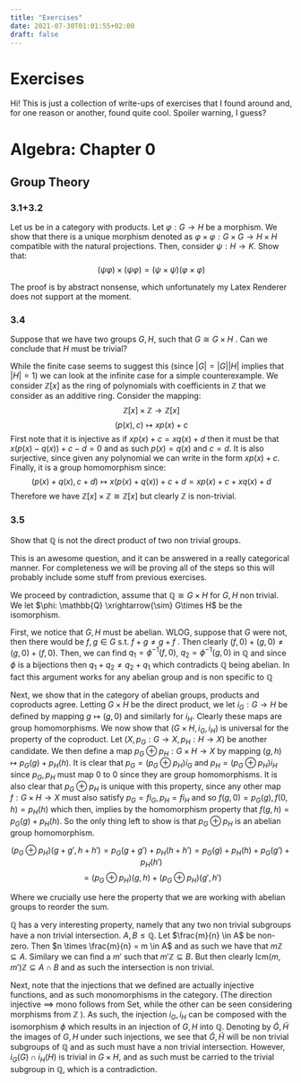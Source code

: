 ```yaml
---
title: "Exercises"
date: 2021-07-30T01:01:55+02:00
draft: false
---
```


# Exercises
Hi! This is just a collection of write-ups of exercises that I found around and, for one reason or another, found quite cool. Spoiler warning, I guess?

# Algebra: Chapter 0
## Group Theory
### 3.1+3.2
Let us be in a category with products. Let $\varphi: G \to H$ be a morphism. We show that there is a unique morphism denoted as $\varphi \times \varphi: G \times G \to H \times H$ compatible with the natural projections. Then, consider $\psi: H \to K$. Show that:
$$ (\psi \varphi) \times (\psi \varphi)  = (\psi \times \psi)(\varphi \times \varphi) $$

The proof is by abstract nonsense, which unfortunately my Latex Renderer does not support at the moment.
### 3.4
Suppose that we have two groups $G, H$, such that $G \cong G \times H$ . Can we conclude that $H$ must 
be trivial?

While the finite case seems to suggest this (since $|G| = |G||H|$ implies that $|H| = 1$) we can look at the infinite case for a simple counterexample. We consider $\mathbb{Z}[x]$ as the ring of polynomials with coefficients in $\mathbb{Z}$ that we consider as an additive ring.
Consider the mapping:
$$ \mathbb{Z}[x] \times \mathbb{Z} \rightarrow \mathbb{Z}[x] $$
$$ (p(x), c) \mapsto x p(x) + c$$
First note that it is injective as if $x p(x) + c = x q(x) + d$ then it must be that $x (p(x) - q(x)) + c - d = 0$ and as such $p(x) = q(x)$ and $c = d$. It is also surjective, since given any polynomial we can write in the form $x p(x) + c$. Finally, it is a group homomorphism since:
$$ (p(x) + q(x), c + d) \mapsto x(p(x) + q(x)) + c + d = xp(x) + c + xq(x) + d $$
Therefore we have $\mathbb{Z}[x] \times \mathbb{Z} \cong \mathbb{Z}[x]$ but clearly $\mathbb{Z}$ is non-trivial.

### 3.5
Show that $\mathbb{Q}$ is not the direct product of two non trivial groups.

This is an awesome question, and it can be answered in a really categorical manner. For completeness we
will be proving all of the steps so this will probably include some stuff from previous exercises.

We proceed by contradiction, assume that $\mathbb{Q} \cong G \times H$ for $G, H$ non trivial.
We let $\phi: \mathbb{Q} \xrightarrow{\sim} G\times H$ be the isomorphism. 

First, we notice that $G, H$ must be abelian. WLOG, suppose that $G$ were not, then there would be $f, g \in G$ s.t. $f + g \neq g + f$ . Then clearly $(f, 0) + (g, 0) \neq (g, 0) + (f, 0)$. Then, we can find $q_1 = \phi^{-1}(f, 0)$, $q_2 = \phi^{-1}(g, 0)$ in $\mathbb{Q}$ and since $\phi$ is a bijections then 
$q_1 + q_2 \neq q_2 + q_1$ which contradicts $\mathbb{Q}$ being abelian. In fact this argument works for any abelian group and is non specific to $\mathbb{Q}$

Next, we show that in the category of abelian groups, products and coproducts agree. Letting $G \times H$
be the direct product, we let $i_G: G \to H$ be defined by mapping $g \mapsto (g, 0)$ and similarly for $i_H$. Clearly these maps are group homomorphisms. We now show that $(G \times H, i_G, i_H)$ is universal for the property of the coproduct. Let $(X, p_G: G \to X, p_H: H \to X)$ be another candidate.
We then define a map $p_G \oplus p_H : G \times H \to X$ by mapping $(g, h) \mapsto p_G(g) + p_H(h)$.
It is clear that $p_G = (p_G \oplus p_H) i_G$ and $p_H = (p_G \oplus p_H) i_H$ since $p_G, p_H$ must map 0 to 0 since they are group homomorphisms. It is also clear that $p_G \oplus p_H$ is unique with this property, since any other map $f: G \times H \to X$ must also satisfy $p_G = f i_G, p_H = f i_H$ and so $f(g, 0) = p_G(g), f(0, h) = p_H(h)$ which then, implies by the homomorphism property that $f(g, h) = p_G(g) + p_H(h)$. 
So the only thing left to show is that $p_G \oplus p_H$ is an abelian group homomorphism.

$$ (p_G \oplus p_H)(g + g', h + h') = p_G(g + g') + p_H(h + h') = p_G(g) + p_H(h) + p_G(g') + p_H(h')$$
$$ = (p_G \oplus p_H)(g, h) + (p_G \oplus p_H)(g', h') $$

Where we crucially use here the property that we are working with abelian groups to reorder the sum.

$\mathbb{Q}$ has a very interesting property, namely that any two non trivial subgroups have a non trivial intersection. $A, B \leq \mathbb{Q}$. Let $\frac{m}{n} \in A$ be non-zero. Then $n \times \frac{m}{n} = m \in A$ and as such we have that $m\mathbb{Z} \subseteq A$. Similary we can find a $m'$ such that $m'\mathbb{Z} \subseteq B$. But then clearly $\mathrm{lcm}(m, m')\mathbb{Z} \subseteq A \cap B$ and as such the intersection is non trivial.

Next, note that the injections that we defined are actually injective functions, and as such monomorphisms in the category. (The direction injective $\implies$ mono follows from Set, while the other can be seen considering morphisms from $\mathbb{Z}$ ). As such, the injection $i_G, i_H$ can be composed with the isomorphism $\phi$ which results in an injection of $G, H$ into $\mathbb{Q}$. Denoting by $\widetilde{G}, \widetilde{H}$ the images of $G, H$ under such injections, we see that  $\widetilde{G}, \widetilde{H}$ will be non trivial subgroups of $\mathbb{Q}$ and as such must have a non trivial intersection. However, $i_G(G) \cap i_H(H)$ is trivial in $G \times H$, and as such must be carried to the trivial subgroup in $\mathbb{Q}$, which is a contradiction.

